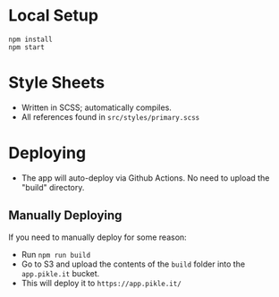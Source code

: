 
# Local Setup

```
npm install
npm start
```

# Style Sheets

- Written in SCSS; automatically compiles.
- All references found in `src/styles/primary.scss`

# Deploying

- The app will auto-deploy via Github Actions. No need to upload the "build" directory.

## Manually Deploying

If you need to manually deploy for some reason:

- Run `npm run build`
- Go to S3 and upload the contents of the `build` folder into the `app.pikle.it` bucket.
- This will deploy it to `https://app.pikle.it/`

